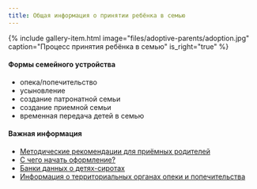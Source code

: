```yaml
---
title: Общая информация о принятии ребёнка в семью
---
```


{% include gallery-item.html image="files/adoptive-parents/adoption.jpg" caption="Процесс принятия ребёнка в семью" is_right="true" %}

#### Формы семейного устройства
* опека/попечительство
* усыновление
* создание патронатной семьи
* создание приемной семьи
* временная передача детей в семью

#### Важная информация
* [Методические рекомендации для приёмных родителей]({{site.baseurl}}/adoptive-parents/recommendations/)
* [С чего начать оформление?]({{site.baseurl}}/adoptive-parents/how-to-adopt/)
* [Банки данных о детях-сиротах]({{site.baseurl}}/adoptive-parents/databanks/)
* [Информация о территориальных органах опеки и попечительства]({{site.baseurl}}/adoptive-parents/guadianship-authorities/)

